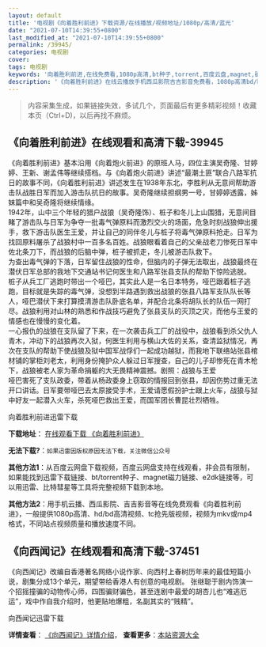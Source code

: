 ```yaml
---
layout: default
title: '电视剧《向着胜利前进》下载资源/在线播放/视频地址/1080p/高清/蓝光'
date: "2021-07-10T14:39:55+0800"
last_modified_at: "2021-07-10T14:39:55+0800"
permalink: /39945/
categories: 电视剧
cover:
tags: 电视剧
keywords: '向着胜利前进,在线免费看,1080p高清,bt种子,torrent,百度云盘,magnet,磁力链,迅雷下载资源'
description: '《向着胜利前进》在线云播放手机西瓜影院吉吉影音免费看，1080p高清bd/hd未删减完整版和tc抢先枪版，mkv/mp4格式，附带bt/torrent种子、magnet/磁力链、百度云盘、网盘资源迅雷下载链接'
---
```


>内容采集生成，如果链接失效，多试几个，页面最后有更多精彩视频！收藏本页（Ctrl+D)，以后再找不麻烦。


## 《向着胜利前进》在线观看和高清下载-39945

《向着胜利前进》基本沿用《向着炮火前进》的原班人马，四位主演吴奇隆、甘婷婷、王新、谢孟伟等继续搭档。与《向着炮火前进》讲述&ldquo;最潮土匪&rdquo;联合八路军抗日的故事不同，《向着胜利前进》讲述发生在1938年东北，李胜利从无意间帮助游击队战胜日军而加入游击队抗日的故事。吴奇隆继续担纲男一号，甘婷婷透露，姊妹篇中和吴奇隆将继续情缘。<br />1942年，山中三个年轻的猎户战狼（吴奇隆饰）、桩子和冬儿上山围猎，无意间目睹了游击队与日军为争夺一批毒气弹原料而激烈交火的场面，危急时刻战狼伸出援手，救下游击队医生王爱，并让自己的同伴冬儿与桩子将毒气弹原料抢走。日军为找回原料屠杀了战狼村中一百多名百姓。战狼眼看着自己的父亲战老刀惨死日军中佐北条刀下，而战狼的后脑中弹，桩子被抓走，冬儿被游击队救下。<br />为查出毒气弹的下落，日军留住战狼的性命，但脑内的子弹无法取出，战狼最终在潜伏日军总部的我地下交通站书记何医生和八路军张县支队的帮助下惊险逃脱。<br />桩子从兵工厂逃跑时带出一个哑巴，其实此人是一名日本特务，哑巴跟着桩子逃跑，目标就是失踪的毒气弹，没想到半路遇到救出战狼的张县八路军支队队长等人，哑巴潜伏下来打算摸清游击队卧底名单，并配合北条将胡队长的队伍一网打尽。战狼利用对山林的熟悉和作战技巧避免了张县支队的灭顶之灾，而他与王爱的情感也在慢慢的变化着。<br />一心报仇的战狼在支队留了下来，在一次袭击兵工厂的战役中，战狼看到杀父仇人青木，冲动下的战狼再次入狱，何医生利用与横山大佐的关系，查清监狱情况，再次在支队的帮助下使战狼及狱中国军战俘们一起成功越狱，而我地下联络站张县棺材铺的掌柜刘老太，利用身份掩护众人躲过日军搜查，自己的儿子却惨死在青木枪下，战狼被老人家为革命捐躯的大无畏精神震撼。剧照：战狼与王爱<br />哑巴害死了支队政委，带着从杨政委身上窃取的情报回到张县，却因伤势过重无法开口讲话。日军要带哑巴去太原接受手术，王爱请愿假扮护士跟上火车，战狼与狱中好友一起潜入火车，杀死哑巴救出王爱，而国军团长曹昆壮烈牺牲。</p>


向着胜利前进迅雷下载

**下载地址**： [在线观看下载 《向着胜利前进》](https://www.993dy.com//vod-detail-id-12349.html) 


**无法下载?**：`如果迅雷因版权原因无法下载，关注微信公众号 `

**其他方法1**：从百度云网盘下载视频，百度云网盘支持在线观看，非会员有限制，如果能找到迅雷下载链接、bt/torrent种子、magnet磁力链接、e2dk链接等，可以用迅雷、比特彗星等工具将完整视频下载到本地。

**其他方法2**：用手机云播、西瓜影院、吉吉影音等在线免费观看《向着胜利前进》，一般提供1080p高清、hd/bd高清视频、tc抢先版视频，视频为mkv或mp4格式，不同站点视频质量和播放速度不同。


## 《向西闻记》在线观看和高清下载-37451

《向西闻记》改编自香港著名网络小说作家、向西村上春树历年来的最佳短篇小说，剧集分成13个单元，期望带给香港人有创意的电视剧。 张继聪于剧内饰演一个招摇撞骗的动物传心师，四围骗财骗色，甚至连剧中最爱的胡杏儿也“难逃厄运”，戏中作自我介绍时，他更贴地爆粗，名副其实的“贱精”。


向西闻记迅雷下载

**详情查看**： [《向西闻记》详情介绍](/movie/37451/)， **查看更多**：[本站资源大全](/movie/t/all/)

